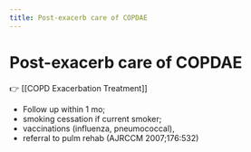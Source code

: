 ```yaml
---
title: Post-exacerb care of COPDAE
---
```


# Post-exacerb care of COPDAE

👉 [[COPD Exacerbation Treatment]]

- Follow up within 1 mo;
- smoking cessation if current smoker;
- vaccinations (influenza, pneumococcal),
- referral to pulm rehab (AJRCCM 2007;176:532)
